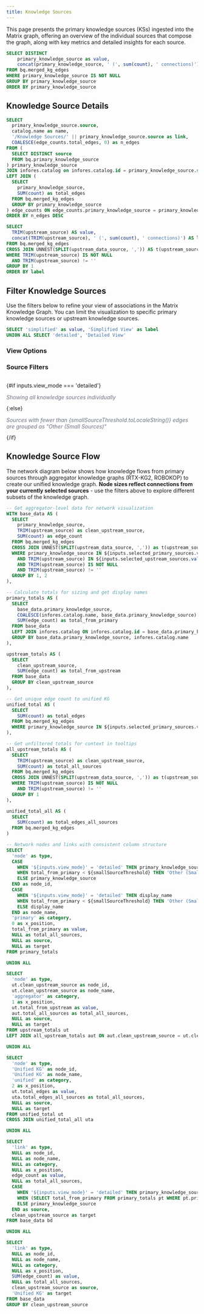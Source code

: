 ```yaml
---
title: Knowledge Sources
---
```


<script>
  import KnowledgeSourceFlowGraph from '../_components/KnowledgeSourceFlowGraph.svelte';
  
  // Configuration
  const TOP_N_PRIMARY_SOURCES = 25;
  const smallSourceThreshold = 50000;
  
</script>

<p>
This page presents the primary knowledge sources (KSs) ingested into the Matrix graph, offering an overview of the individual 
sources that compose the graph, along with key metrics and detailed insights for each source.
</p>

``` sql distinct_primary_knowledge_source
SELECT DISTINCT 
    primary_knowledge_source as value,
    concat(primary_knowledge_source, ' (', sum(count), ' connections)') as label
FROM bq.merged_kg_edges
WHERE primary_knowledge_source IS NOT NULL
GROUP BY primary_knowledge_source
ORDER BY primary_knowledge_source
```

## Knowledge Source Details

```sql knowledge_source_table
SELECT 
  primary_knowledge_source.source,
  catalog.name as name,
  '/Knowledge Sources/' || primary_knowledge_source.source as link,
  COALESCE(edge_counts.total_edges, 0) as n_edges
FROM (
  SELECT DISTINCT source 
  FROM bq.primary_knowledge_source
) primary_knowledge_source
JOIN infores.catalog on infores.catalog.id = primary_knowledge_source.source
LEFT JOIN (
  SELECT 
    primary_knowledge_source,
    SUM(count) as total_edges
  FROM bq.merged_kg_edges
  GROUP BY primary_knowledge_source
) edge_counts ON edge_counts.primary_knowledge_source = primary_knowledge_source.source
ORDER BY n_edges DESC
```

<DataTable data={knowledge_source_table} link=link search=true>
  <Column id="source" title="Knowledge Source ID" />
  <Column id="name" title="Name" />
  <Column id="n_edges" title="Edges" contentType="bar" barColor="#93c5fd" backgroundColor="#e5e7eb" fmt="num0" />
</DataTable>

```sql distinct_upstream_knowledge_source
SELECT
  TRIM(upstream_source) AS value,
  concat(TRIM(upstream_source), ' (', sum(count), ' connections)') AS label
FROM bq.merged_kg_edges
CROSS JOIN UNNEST(SPLIT(upstream_data_source, ',')) AS t(upstream_source)
WHERE TRIM(upstream_source) IS NOT NULL
  AND TRIM(upstream_source) != ''
GROUP BY 1
ORDER BY label
```

## Filter Knowledge Sources

Use the filters below to refine your view of associations in the Matrix Knowledge Graph. You can limit the visualization to specific primary knowledge sources or upstream knowledge sources.

```sql view_options
SELECT 'simplified' as value, 'Simplified View' as label
UNION ALL SELECT 'detailed', 'Detailed View'
```

### View Options

### Source Filters
<div style="display: flex; gap: 20px;">
  <div style="flex: 1;">
    <Dropdown
      data={distinct_primary_knowledge_source}
      name=selected_primary_sources
      value=value
      label=label
      title="Filter Primary KS"
      multiple=true
      selectAllByDefault=true
      description="Filter knowledge graph by primary knowledge sources"
    />
  </div>
  <div style="flex: 1;">
    <Dropdown
      data={distinct_upstream_knowledge_source}
      name=selected_upstream_sources
      value=value
      label=label
      title="Filter Upstream KS"
      multiple=true
      selectAllByDefault=true
      description="Filter knowledge graph by upstream sources"
    />
  </div>
</div>

<ButtonGroup
name=view_mode
data={view_options}
value=value
label=label
defaultValue='simplified'
description="Choose between simplified view (groups small sources) or detailed view (shows all sources individually)"
/>
{#if inputs.view_mode === 'detailed'}
  <p style="color: #6b7280; font-size: 14px; margin-bottom: 12px; font-style: italic;">
    Showing all knowledge sources individually
  </p>
{:else}
  <p style="color: #6b7280; font-size: 14px; margin-bottom: 12px; font-style: italic;">
    Sources with fewer than {smallSourceThreshold.toLocaleString()}  edges are grouped as "Other (Small Sources)"
  </p>
{/if}

## Knowledge Source Flow

The network diagram below shows how knowledge flows from primary sources through aggregator knowledge graphs (RTX-KG2, ROBOKOP) to create our unified knowledge graph. **Node sizes reflect connections from your currently selected sources** - use the filters above to explore different subsets of the knowledge graph.

```sql network_data
-- Get aggregator-level data for network visualization
WITH base_data AS (
  SELECT
    primary_knowledge_source,
    TRIM(upstream_source) as clean_upstream_source,
    SUM(count) as edge_count
  FROM bq.merged_kg_edges
  CROSS JOIN UNNEST(SPLIT(upstream_data_source, ',')) as t(upstream_source)
  WHERE primary_knowledge_source IN ${inputs.selected_primary_sources.value}
    AND TRIM(upstream_source) IN ${inputs.selected_upstream_sources.value}
    AND TRIM(upstream_source) IS NOT NULL
    AND TRIM(upstream_source) != ''
  GROUP BY 1, 2
),

-- Calculate totals for sizing and get display names
primary_totals AS (
  SELECT 
    base_data.primary_knowledge_source,
    COALESCE(infores.catalog.name, base_data.primary_knowledge_source) as display_name,
    SUM(edge_count) as total_from_primary
  FROM base_data
  LEFT JOIN infores.catalog ON infores.catalog.id = base_data.primary_knowledge_source
  GROUP BY base_data.primary_knowledge_source, infores.catalog.name
),

upstream_totals AS (
  SELECT
    clean_upstream_source,
    SUM(edge_count) as total_from_upstream
  FROM base_data
  GROUP BY clean_upstream_source
),

-- Get unique edge count to unified KG
unified_total AS (
  SELECT
    SUM(count) as total_edges
  FROM bq.merged_kg_edges
  WHERE primary_knowledge_source IN ${inputs.selected_primary_sources.value}
),

-- Get unfiltered totals for context in tooltips
all_upstream_totals AS (
  SELECT
    TRIM(upstream_source) as clean_upstream_source,
    SUM(count) as total_all_sources
  FROM bq.merged_kg_edges
  CROSS JOIN UNNEST(SPLIT(upstream_data_source, ',')) as t(upstream_source)
  WHERE TRIM(upstream_source) IS NOT NULL
    AND TRIM(upstream_source) != ''
  GROUP BY 1
),

unified_total_all AS (
  SELECT
    SUM(count) as total_edges_all_sources
  FROM bq.merged_kg_edges
)

-- Network nodes and links with consistent column structure
SELECT
  'node' as type,
  CASE
    WHEN '${inputs.view_mode}' = 'detailed' THEN primary_knowledge_source
    WHEN total_from_primary < ${smallSourceThreshold} THEN 'Other (Small Sources)'
    ELSE primary_knowledge_source
  END as node_id,
  CASE
    WHEN '${inputs.view_mode}' = 'detailed' THEN display_name
    WHEN total_from_primary < ${smallSourceThreshold} THEN 'Other (Small Sources)'
    ELSE display_name
  END as node_name,
  'primary' as category,
  0 as x_position,
  total_from_primary as value,
  NULL as total_all_sources,
  NULL as source,
  NULL as target
FROM primary_totals 

UNION ALL

SELECT
  'node' as type,
  ut.clean_upstream_source as node_id,
  ut.clean_upstream_source as node_name,
  'aggregator' as category,
  1 as x_position,
  ut.total_from_upstream as value,
  aut.total_all_sources as total_all_sources,
  NULL as source,
  NULL as target
FROM upstream_totals ut
LEFT JOIN all_upstream_totals aut ON aut.clean_upstream_source = ut.clean_upstream_source

UNION ALL

SELECT
  'node' as type,
  'Unified KG' as node_id,
  'Unified KG' as node_name,
  'unified' as category,
  2 as x_position,
  ut.total_edges as value,
  uta.total_edges_all_sources as total_all_sources,
  NULL as source,
  NULL as target
FROM unified_total ut
CROSS JOIN unified_total_all uta

UNION ALL

SELECT
  'link' as type,
  NULL as node_id,
  NULL as node_name,
  NULL as category,
  NULL as x_position,
  edge_count as value,
  NULL as total_all_sources,
  CASE
    WHEN '${inputs.view_mode}' = 'detailed' THEN primary_knowledge_source
    WHEN (SELECT total_from_primary FROM primary_totals pt WHERE pt.primary_knowledge_source = bd.primary_knowledge_source) < ${smallSourceThreshold} THEN 'Other (Small Sources)'
    ELSE primary_knowledge_source
  END as source,
  clean_upstream_source as target
FROM base_data bd

UNION ALL

SELECT
  'link' as type,
  NULL as node_id,
  NULL as node_name,
  NULL as category,
  NULL as x_position,
  SUM(edge_count) as value,
  NULL as total_all_sources,
  clean_upstream_source as source,
  'Unified KG' as target
FROM base_data
GROUP BY clean_upstream_source
```

<KnowledgeSourceFlowGraph 
  networkData={network_data} 
  title="Knowledge Source Flow Network"
  topNPrimarySources={TOP_N_PRIMARY_SOURCES}
  height="900px" 
/>